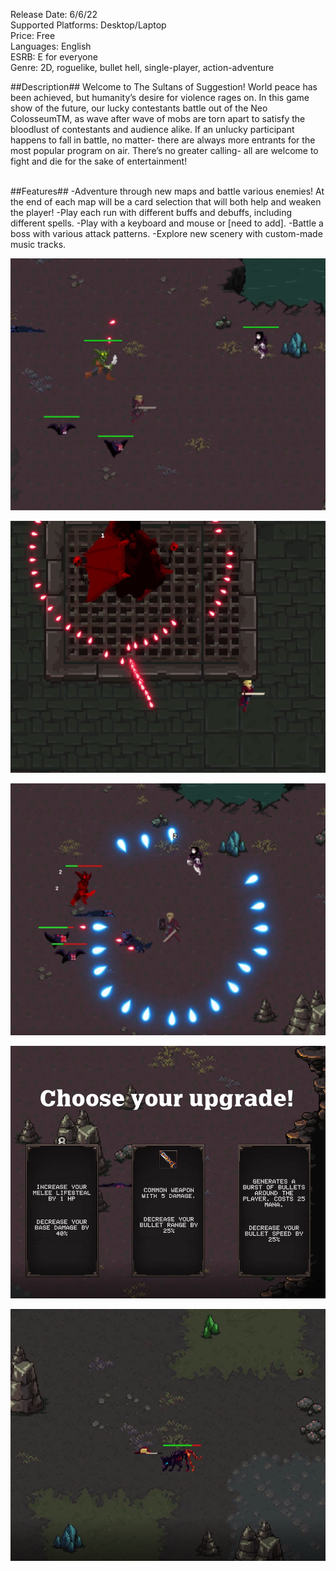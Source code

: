 
Release Date: 6/6/22 <br>
Supported Platforms: Desktop/Laptop <br>
Price: Free <br>
Languages: English <br>
ESRB: E for everyone <br>
Genre: 2D, roguelike, bullet hell, single-player, action-adventure <br>


##Description##
Welcome to The Sultans of Suggestion! World peace has been achieved, but humanity’s desire for violence rages on. In this game show of the future, our lucky contestants battle out of the Neo ColosseumTM, as wave after wave of mobs are torn apart to satisfy the bloodlust of contestants and audience alike. If an unlucky participant happens to fall in battle, no matter- there are always more entrants for the most popular program on air. There’s no greater calling- all are welcome to fight and die for the sake of entertainment!

<br>
##Features##
-Adventure through new maps and battle various enemies! At the end of each map will be a card selection that will both help and weaken the player! 
-Play each run with different buffs and debuffs, including different spells. 
-Play with a keyboard and mouse or [need to add].
-Battle a boss with various attack patterns. 
-Explore new scenery with custom-made music tracks.



![alt text](./PresskitImages/image1.png?raw=true)

![alt text](./PresskitImages/image2.png?raw=true)

![alt text](./PresskitImages/image3.png?raw=true)

![alt text](./PresskitImages/image4.png?raw=true)

![alt text](./PresskitImages/image5.png?raw=true)